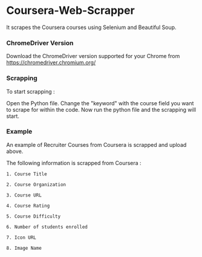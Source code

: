 # Coursera-Web-Scrapper
It scrapes the Coursera courses using Selenium and Beautiful Soup. 

### ChromeDriver Version

Download the ChromeDriver version supported for your Chrome from https://chromedriver.chromium.org/

### Scrapping

To start scrapping :

Open the Python file.
Change the "keyword" with the course field you want to scrape for within the code.
Now run the python file and the scrapping will start.


### Example

An example of Recruiter Courses from Coursera is scrapped and upload above.

The following information is scrapped from Coursera :

  ```1. Course Title```
  
  ```2. Course Organization```
  
  ```3. Course URL```
  
  ```4. Course Rating```
  
  ```5. Course Difficulty```
  
  ```6. Number of students enrolled```
  
  ```7. Icon URL```
  
  ```8. Image Name```
